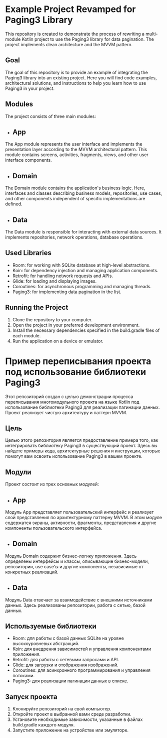 # Example Project Revamped for Paging3 Library
This repository is created to demonstrate the process of rewriting a multi-module Kotlin project to use the Paging3 library for data pagination. The project implements clean architecture and the MVVM pattern.

## Goal
The goal of this repository is to provide an example of integrating the Paging3 library into an existing project. Here you will find code examples, architectural solutions, and instructions to help you learn how to use Paging3 in your project.

## Modules
The project consists of three main modules:

+ ## App
The App module represents the user interface and implements the presentation layer according to the MVVM architectural pattern. This module contains screens, activities, fragments, views, and other user interface components.

+ ## Domain
The Domain module contains the application's business logic. Here, interfaces and classes describing business models, repositories, use cases, and other components independent of specific implementations are defined.

+ ## Data
The Data module is responsible for interacting with external data sources. It implements repositories, network operations, database operations.

## Used Libraries
+ Room: for working with SQLite database at high-level abstractions.
+ Koin: for dependency injection and managing application components.
+ Retrofit: for handling network requests and APIs.
+ Glide: for loading and displaying images.
+ Coroutines: for asynchronous programming and managing threads.
+ Paging3: for implementing data pagination in the list.
## Running the Project
1. Clone the repository to your computer.
2. Open the project in your preferred development environment.
3. Install the necessary dependencies specified in the build.gradle files of each module.
4. Run the application on a device or emulator.

# Пример переписывания проекта под использование библиотеки Paging3
Этот репозиторий создан с целью демонстрации процесса переписывания многомодульного проекта на языке Kotlin под использование библиотеки Paging3 для реализации пагинации данных. Проект реализует чистую архитектуру и паттерн MVVM.

## Цель
Целью этого репозитория является предоставление примера того, как интегрировать библиотеку Paging3 в существующий проект. Здесь вы найдете примеры кода, архитектурные решения и инструкции, которые помогут вам освоить использование Paging3 в вашем проекте.

## Модули
Проект состоит из трех основных модулей:

+ ## App
Модуль App представляет пользовательский интерфейс и реализует слой представления по архитектурному паттерну MVVM. В этом модуле содержатся экраны, активности, фрагменты, представления и другие компоненты пользовательского интерфейса.

+ ## Domain
Модуль Domain содержит бизнес-логику приложения. Здесь определены интерфейсы и классы, описывающие бизнес-модели, репозитории, use case'ы и другие компоненты, независимые от конкретных реализаций.

+ ## Data
Модуль Data отвечает за взаимодействие с внешними источниками данных. Здесь реализованы репозитории, работа с сетью, базой данных.

## Используемые библиотеки
+ Room: для работы с базой данных SQLite на уровне высокоуровневых абстракций.
+ Koin: для внедрения зависимостей и управления компонентами приложения.
+ Retrofit: для работы с сетевыми запросами и API.
+ Glide: для загрузки и отображения изображений.
+ Coroutines: для асинхронного программирования и управления потоками.
+ Paging3: для реализации пагинации данных в списке.
## Запуск проекта
1. Клонируйте репозиторий на свой компьютер.
2. Откройте проект в выбранной вами среде разработки.
3. Установите необходимые зависимости, указанные в файлах build.gradle каждого модуля.
4. Запустите приложение на устройстве или эмуляторе.
